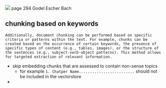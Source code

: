 ---
---


![](Pasted%20image%2020231010175152.png)
page 294 Godel Escher Bach

## chunking based on keywords

```
Additionally, document chunking can be performed based on specific criteria or patterns within the text. For example, chunks can be created based on the occurrence of certain keywords, the presence of specific types of content (e.g., tables, images), or the structure of the sentences (e.g., subject-verb-object patterns). This method allows for targeted extraction of relevant information.
```


* skip embedding chunks that are assessed to contain non-sense topics
	* for example `1. Chatper Name.........................` should not be included in the vectorstore
* 